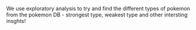 We use exploratory analysis to try and find the different types of pokemon from the pokemon DB - strongest type, weakest type and other intersting insghts!
